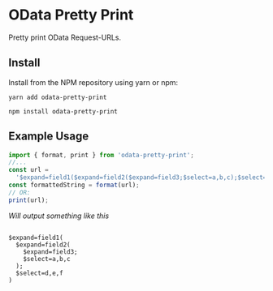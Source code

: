 # OData Pretty Print

Pretty print OData Request-URLs.

## Install

Install from the NPM repository using yarn or npm:

```shell
yarn add odata-pretty-print
```

```shell
npm install odata-pretty-print
```

## Example Usage

```js
import { format, print } from 'odata-pretty-print';
//...
const url =
  '$expand=field1($expand=field2($expand=field3;$select=a,b,c);$select=d,e,f)';
const formattedString = format(url);
// OR:
print(url);
```

_Will output something like this_

```

$expand=field1(
  $expand=field2(
    $expand=field3;
    $select=a,b,c
  );
  $select=d,e,f
)
```
